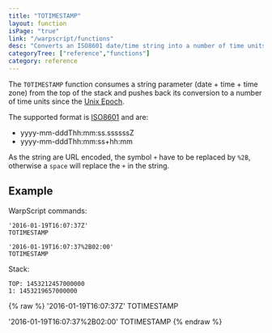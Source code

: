 ```yaml
---
title: "TOTIMESTAMP"
layout: function
isPage: "true"
link: "/warpscript/functions"
desc: "Converts an ISO8601 date/time string into a number of time units."
categoryTree: ["reference","functions"]
category: reference
---
```


The `TOTIMESTAMP` function consumes a string parameter (date + time + time zone) from the top of the stack and pushes back its conversion to a number of time units since the [Unix Epoch](https://en.wikipedia.org/wiki/Unix_time).

The supported format is [ISO8601](http://en.wikipedia.org/wiki/ISO_8601) and are: 

  * yyyy-mm-dddThh:mm:ss.ssssssZ 
  * yyyy-mm-dddThh:mm:ss+hh:mm

As the string are URL encoded, the symbol `+` have to be replaced by `%2B`, otherwise a `space` will replace the `+` in the string.

## Example ##

WarpScript commands:

    '2016-01-19T16:07:37Z'
    TOTIMESTAMP

    '2016-01-19T16:07:37%2B02:00'
    TOTIMESTAMP

Stack: 

    TOP: 1453212457000000
    1: 1453219657000000

{% raw %}
<warp10-warpscript-widget backend="{{backend}}"  exec-endpoint="{{execEndpoint}}">
'2016-01-19T16:07:37Z'
TOTIMESTAMP

'2016-01-19T16:07:37%2B02:00'
TOTIMESTAMP
</warp10-warpscript-widget>
{% endraw %}    
